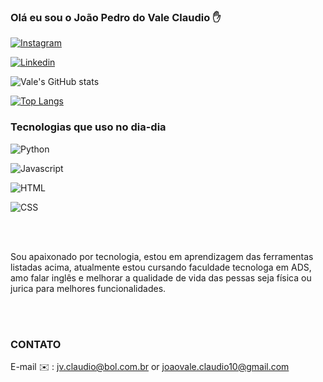 ### Olá eu sou o João Pedro do Vale Claudio ✋

[![Instagram](https://img.shields.io/badge/Instagram-E4405F?style=for-the-badge&logo=instagram&logoColor=white)](https://www.instagram.com/valejoaopedrodo/)

[![Linkedin](https://img.shields.io/badge/LinkedIn-0077B5?style=for-the-badge&logo=linkedin&logoColor=white)](https://www.linkedin.com/in/jo%C3%A3o-pedro-do-vale-claudio-9bab01266/)

![Vale's GitHub stats](https://github-readme-stats.vercel.app/api?username=Imjaopedro&show_icons=true&theme=dracula)


[![Top Langs](https://github-readme-stats.vercel.app/api/top-langs/?username=Imjaopedro)](https://github.com/Imjaopedro/github-readme-stats)

### Tecnologias que uso no dia-dia
![Python](https://img.shields.io/badge/Python-14354C?style=for-the-badge&logo=python&logoColor=white)

![Javascript](https://img.shields.io/badge/JavaScript-F7DF1E?style=for-the-badge&logo=javascript&logoColor=black)

![HTML](https://img.shields.io/badge/HTML-239120?style=for-the-badge&logo=html5&logoColor=white)

![CSS](https://img.shields.io/badge/CSS-239120?&style=for-the-badge&logo=css3&logoColor=white)


<br>
<br>

Sou apaixonado por tecnologia, estou em aprendizagem das ferramentas listadas acima, atualmente estou cursando faculdade tecnologa em ADS, amo falar inglês e melhorar a qualidade de vida das pessas seja física ou jurica para melhores funcionalidades.

<br>
<br>

### CONTATO 
E-mail ✉️ : jv.claudio@bol.com.br or joaovale.claudio10@gmail.com
